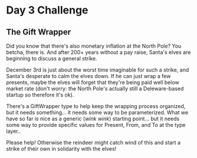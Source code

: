 # Day 3 Challenge

## The Gift Wrapper

Did you know that there's also monetary inflation at the North Pole? You betcha, there is. And after 200+ years without a pay raise, Santa's elves are beginning to discuss a general strike.

December 3rd is just about the worst time imaginable for such a strike, and Santa's desperate to calm the elves down. If he can just wrap a few presents, maybe the elves will forget that they're being paid well below market rate (don't worry: the North Pole's actually still a Deleware-based startup so therefore it's ok).

There's a GiftWrapper type to help keep the wrapping process organized, but it needs something... it needs some way to be parameterized. What we have so far is nice as a generic (_wink wink_) starting point... but it needs some way to provide specific values for Present, From, and To at the type layer..

Please help! Otherwise the reindeer might catch wind of this and start a strike of their own in solidarity with the elves!
